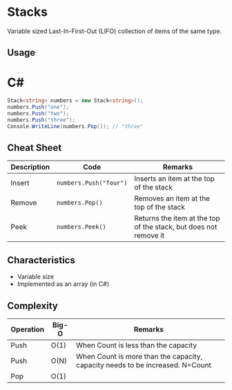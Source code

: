 # Stacks
Variable sized Last-In-First-Out (LIFO) collection of items of the same type.

## Usage
# C#
```c#
Stack<string> numbers = new Stack<string>();
numbers.Push("one");
numbers.Push("two");
numbers.Push("three");
Console.WriteLine(numbers.Pop()); // "three"
```

## Cheat Sheet
|Description|Code|Remarks|
|---------|-----|--------|
|Insert|`numbers.Push("four")`|Inserts an item at the top of the stack|
|Remove|`numbers.Pop()`|Removes an item at the top of the stack|
|Peek|`numbers.Peek()`|Returns the item at the top of the stack, but does not remove it|

## Characteristics
* Variable size
* Implemented as an array (in C#)

## Complexity
|Operation|Big-O|Remarks|
|---------|-----|-------|
|Push|O(1)|When Count is less than the capacity|
|Push|O(N)|When Count is more than the capacity, capacity needs to be increased. N=Count|
|Pop|O(1)||
